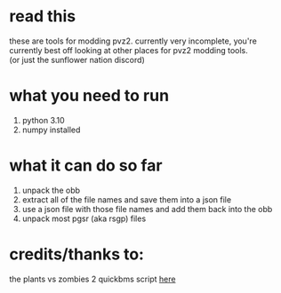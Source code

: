 # read this
these are tools for modding pvz2. 
currently very incomplete,
you're currently best off looking at other places for pvz2 modding tools.  
(or just the sunflower nation discord)
# what you need to run
1. python 3.10  
2. numpy installed
# what it can do so far  
1. unpack the obb  
2. extract all of the file names and save them into a json file
3. use a json file with those file names and add them back into the obb  
4. unpack most pgsr (aka rsgp) files
# credits/thanks to:
the plants vs zombies 2 quickbms script [here](http://aluigi.altervista.org/bms/1bsr_pgsr.bms)
